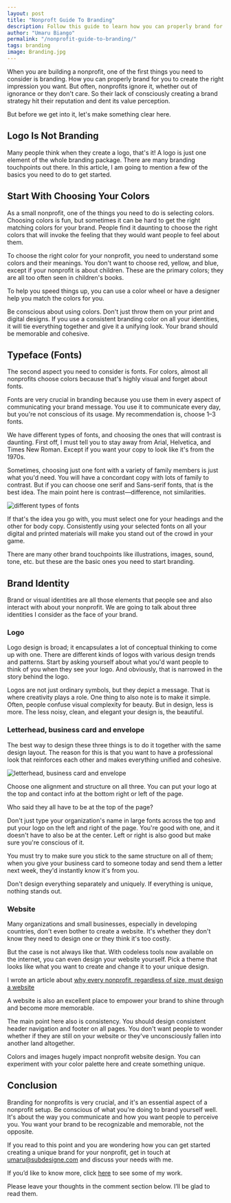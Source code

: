 ```yaml
---
layout: post
title: "Nonproft Guide To Branding"
description: Follow this guide to learn how you can properly brand for you to create the right impression you want.
author: "Umaru Biango"
permalink: "/nonprofit-guide-to-branding/"
tags: branding
image: Branding.jpg
---
```


When you are building a nonprofit, one of the first things you need to consider is branding. How you can properly brand for you to create the right impression you want. But often, nonprofits ignore it, whether out of ignorance or they don't care. So their lack of consciously creating a brand strategy hit their reputation and dent its value perception.   

But before we get into it, let's make something clear here.

## Logo Is Not Branding
Many people think when they create a logo, that's it! A logo is just one element of the whole branding package. There are many branding touchpoints out there. In this article, I am going to mention a few of the basics you need to do to get started. 

## Start With Choosing Your Colors
As a small nonprofit, one of the things you need to do is selecting colors. Choosing colors is fun, but sometimes it can be hard to get the right matching colors for your brand. People find it daunting to choose the right colors that will invoke the feeling that they would want people to feel about them. 

To choose the right color for your nonprofit, you need to understand some colors and their meanings. You don't want to choose red, yellow, and blue, except if your nonprofit is about children. These are the primary colors; they are all too often seen in children's books. 

To help you speed things up, you can use a color wheel or have a designer help you match the colors for you.

Be conscious about using colors. Don't just throw them on your print and digital designs. If you use a consistent branding color on all your identities, it will tie everything together and give it a unifying look. Your brand should be memorable and cohesive. 

## Typeface (Fonts)
The second aspect you need to consider is fonts. For colors, almost all nonprofits choose colors because that's highly visual and forget about fonts.

Fonts are very crucial in branding because you use them in every aspect of communicating your brand message. You use it to communicate every day, but you're not conscious of its usage. My recommendation is, choose 1–3 fonts.

We have different types of fonts, and choosing the ones that will contrast is daunting. First off, I must tell you to stay away from Arial, Helvetica, and Times New Roman. Except if you want your copy to look like it's from the 1970s.

Sometimes, choosing just one font with a variety of family members is just what you'd need. You will have a concordant copy with lots of family to contrast. But if you can choose one serif and Sans-serif fonts, that is the best idea. The main point here is contrast—difference, not similarities. 

![different types of fonts](https://github.com/SUBiango/blog/blob/gh-pages/assets/img/Difference-typefaces.jpg?raw=true)

If that's the idea you go with, you must select one for your headings and the other for body copy. Consistently using your selected fonts on all your digital and printed materials will make you stand out of the crowd in your game.  

There are many other brand touchpoints like illustrations, images, sound, tone, etc. but these are the basic ones you need to start branding. 

## Brand Identity
Brand or visual identities are all those elements that people see and also interact with about your nonprofit. We are going to talk about three identities I consider as the face of your brand. 

### Logo
Logo design is broad; it encapsulates a lot of conceptual thinking to come up with one. There are different kinds of logos with various design trends and patterns. Start by asking yourself about what you'd want people to think of you when they see your logo. And obviously, that is narrowed in the story behind the logo. 

Logos are not just ordinary symbols, but they depict a message. That is where creativity plays a role. One thing to also note is to make it simple. Often, people confuse visual complexity for beauty. But in design, less is more. The less noisy, clean, and elegant your design is, the beautiful.  

### Letterhead, business card and envelope
The best way to design these three things is to do it together with the same design layout. The reason for this is that you want to have a professional look that reinforces each other and makes everything unified and cohesive. 

![letterhead, business card and envelope](https://github.com/SUBiango/blog/blob/gh-pages/assets/img/Brand-elements.jpg?raw=true)

Choose one alignment and structure on all three. You can put your logo at the top and contact info at the bottom right or left of the page.  

Who said they all have to be at the top of the page?

Don't just type your organization's name in large fonts across the top and put your logo on the left and right of the page. You're good with one, and it doesn't have to also be at the center. Left or right is also good but make sure you're conscious of it. 

You must try to make sure you stick to the same structure on all of them; when you give your business card to someone today and send them a letter next week, they'd instantly know it's from you. 

Don't design everything separately and uniquely. If everything is unique, nothing stands out. 

### Website
Many organizations and small businesses, especially in developing countries, don't even bother to create a website. It's whether they don't know they need to design one or they think it's too costly.  

But the case is not always like that. With codeless tools now available on the internet, you can even design your website yourself. Pick a theme that looks like what you want to create and change it to your unique design.

I wrote an article about [why every nonprofit, regardless of size, must design a website](https://blog.subdesigne.com/This-is-why-you-must-design-a-website-for-your-organization/)

A website is also an excellent place to empower your brand to shine through and become more memorable. 

The main point here also is consistency. You should design consistent header navigation and footer on all pages. You don't want people to wonder whether if they are still on your website or they've unconsciously fallen into another land altogether. 

Colors and images hugely impact nonprofit website design. You can experiment with your color palette here and create something unique. 

## Conclusion
Branding for nonprofits is very crucial, and it's an essential aspect of a nonprofit setup. Be conscious of what you're doing to brand yourself well. It's about the way you communicate and how you want people to perceive you. You want your brand to be recognizable and memorable, not the opposite. 

If you read to this point and you are wondering how you can get started creating a unique brand for your nonprofit, get in touch at umaru@subdesigne.com and discuss your needs with me. 

If you’d like to know more, click [here](https://subdesigne.com/) to see some of my work.

Please leave your thoughts in the comment section below. I’ll be glad to read them. 

